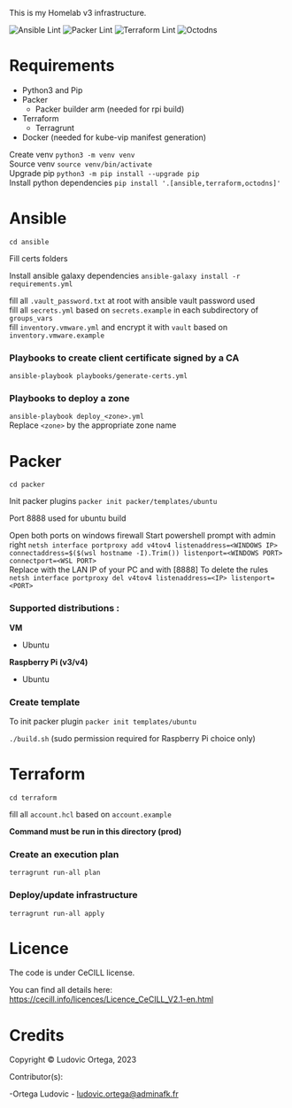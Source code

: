 This is my Homelab v3 infrastructure.

![Ansible Lint](https://github.com/M0NsTeRRR/homelabv3-infra/workflows/Ansible%20Lint/badge.svg)
![Packer Lint](https://github.com/M0NsTeRRR/homelabv3-infra/workflows/Packer%20Lint/badge.svg)
![Terraform Lint](https://github.com/M0NsTeRRR/homelabv3-infra/workflows/Terraform%20Lint/badge.svg)
![Octodns](https://github.com/M0NsTeRRR/homelabv3-infra/workflows/Octodns/badge.svg)

# Requirements

- Python3 and Pip
- Packer
  - Packer builder arm (needed for rpi build)
- Terraform
  - Terragrunt
- Docker (needed for kube-vip manifest generation)

Create venv `python3 -m venv venv`  
Source venv `source venv/bin/activate`  
Upgrade pip `python3 -m pip install --upgrade pip`  
Install python dependencies `pip install '.[ansible,terraform,octodns]'`  

# Ansible

`cd ansible`

Fill certs folders

Install ansible galaxy dependencies `ansible-galaxy install -r requirements.yml`

fill all `.vault_password.txt` at root with ansible vault password used   
fill all `secrets.yml` based on `secrets.example` in each subdirectory of `groups_vars`  
fill `inventory.vmware.yml` and encrypt it with `vault` based on `inventory.vmware.example`

### Playbooks to create client certificate signed by a CA

`ansible-playbook playbooks/generate-certs.yml`

### Playbooks to deploy a zone

`ansible-playbook deploy_<zone>.yml`  
Replace `<zone>` by the appropriate zone name  

# Packer
`cd packer`

Init packer plugins
`packer init packer/templates/ubuntu`

Port 8888 used for ubuntu build

Open both ports on windows firewall
Start powershell prompt with admin right `netsh interface portproxy add v4tov4 listenaddress=<WINDOWS IP> connectaddress=$($(wsl hostname -I).Trim()) listenport=<WINDOWS PORT> connectport=<WSL PORT>`  
Replace <IP> with the LAN IP of your PC and <PORT> with [8888]
To delete the rules `netsh interface portproxy del v4tov4 listenaddress=<IP> listenport=<PORT>`

### Supported distributions :

**VM**

- Ubuntu

**Raspberry Pi (v3/v4)**

- Ubuntu

### Create template

To init packer plugin `packer init templates/ubuntu`  

`./build.sh` (sudo permission required for Raspberry Pi choice only)

# Terraform

`cd terraform`

fill all `account.hcl` based on `account.example`  

**Command must be run in this directory (prod)**

### Create an execution plan

`terragrunt run-all plan`

### Deploy/update infrastructure

`terragrunt run-all apply`

# Licence

The code is under CeCILL license.

You can find all details here: https://cecill.info/licences/Licence_CeCILL_V2.1-en.html

# Credits

Copyright © Ludovic Ortega, 2023

Contributor(s):

-Ortega Ludovic - ludovic.ortega@adminafk.fr
